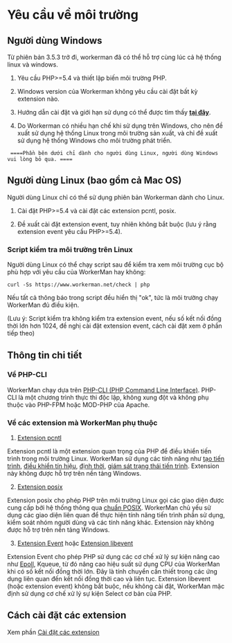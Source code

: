 # Yêu cầu về môi trường

## Người dùng Windows
Từ phiên bản 3.5.3 trở đi, workerman đã có thể hỗ trợ cùng lúc cả hệ thống linux và windows.

1. Yêu cầu PHP>=5.4 và thiết lập biến môi trường PHP.

2. Windows version của Workerman không yêu cầu cài đặt bất kỳ extension nào.

3. Hướng dẫn cài đặt và giới hạn sử dụng có thể được tìm thấy [**tại đây**](https://www.workerman.net/windows).

4. Do Workerman có nhiều hạn chế khi sử dụng trên Windows, cho nên đề xuất sử dụng hệ thống Linux trong môi trường sản xuất, và chỉ đề xuất sử dụng hệ thống Windows cho môi trường phát triển.

``` ====Phần bên dưới chỉ dành cho người dùng Linux, người dùng Windows vui lòng bỏ qua. ====```

## Người dùng Linux (bao gồm cả Mac OS)
Người dùng Linux chỉ có thể sử dụng phiên bản Workerman dành cho Linux.

1. Cài đặt PHP>=5.4 và cài đặt các extension pcntl, posix.

2. Đề xuất cài đặt extension event, tuy nhiên không bắt buộc (lưu ý rằng extension event yêu cầu PHP>=5.4).

### Script kiểm tra môi trường trên Linux
Người dùng Linux có thể chạy script sau để kiểm tra xem môi trường cục bộ phù hợp với yêu cầu của WorkerMan hay không:

```curl -Ss https://www.workerman.net/check | php```

Nếu tất cả thông báo trong script đều hiển thị "ok", tức là môi trường chạy WorkerMan đủ điều kiện.

(Lưu ý: Script kiểm tra không kiểm tra extension event, nếu số kết nối đồng thời lớn hơn 1024, đề nghị cài đặt extension event, cách cài đặt xem ở phần tiếp theo)

## Thông tin chi tiết

### Về PHP-CLI

WorkerMan chạy dựa trên [PHP-CLI (PHP Command Line Interface)](https://php.net/manual/zh/features.commandline.php). PHP-CLI là một chương trình thực thi độc lập, không xung đột và không phụ thuộc vào PHP-FPM hoặc MOD-PHP của Apache.

### Về các extension mà WorkerMan phụ thuộc

1. [Extension pcntl](https://cn2.php.net/manual/zh/book.pcntl.php)

Extension pcntl là một extension quan trọng của PHP để điều khiển tiến trình trong môi trường Linux. WorkerMan sử dụng các tính năng như [tạo tiến trình](https://cn2.php.net/manual/zh/function.pcntl-fork.php), [điều khiển tín hiệu](https://cn2.php.net/manual/zh/function.pcntl-signal.php), [định thời](https://cn2.php.net/manual/zh/function.pcntl-alarm.php), [giám sát trạng thái tiến trình](https://cn2.php.net/manual/zh/function.pcntl-waitpid.php). Extension này không được hỗ trợ trên nền tảng Windows.

2. [Extension posix](https://cn2.php.net/manual/zh/book.posix.php)

Extension posix cho phép PHP trên môi trường Linux gọi các giao diện được cung cấp bởi hệ thống thông qua [chuẩn POSIX](https://baike.baidu.com/view/209573.htm). WorkerMan chủ yếu sử dụng các giao diện liên quan để thực hiện tính năng tiến trình phần sử dụng, kiểm soát nhóm người dùng và các tính năng khác. Extension này không được hỗ trợ trên nền tảng Windows.

3. [Extension Event](https://php.net/manual/zh/book.event.php) hoặc [Extension libevent](https://cn2.php.net/manual/en/book.libevent.php)

Extension Event cho phép PHP sử dụng các cơ chế xử lý sự kiện nâng cao như [Epoll](https://baike.baidu.com/view/1385104.htm), Kqueue, từ đó nâng cao hiệu suất sử dụng CPU của WorkerMan khi có số kết nối đồng thời lớn. Đây là tính chuyển cần thiết trong các ứng dụng liên quan đến kết nối đồng thời cao và liên tục. Extension libevent (hoặc extension event) không bắt buộc, nếu không cài đặt, WorkerMan mặc định sử dụng cơ chế xử lý sự kiện Select cơ bản của PHP.

## Cách cài đặt các extension

Xem phần [Cài đặt các extension](../appendices/install-extension.md)

